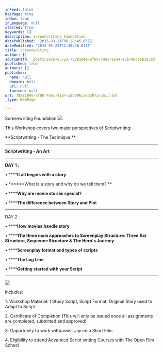 ```yaml
---
inFeed: false
hasPage: true
inNav: true
inLanguage: null
starred: true
keywords: []
description: Screenwriting Foundation
datePublished: '2016-03-24T06:28:45.651Z'
dateModified: '2016-03-23T12:35:40.611Z'
title: Screenwriting
author: []
sourcePath: _posts/2016-03-23-7828104e-6f80-40ec-91a4-a2b796ca6b39.md
published: true
authors: []
publisher:
  name: null
  domain: null
  url: null
  favicon: null
url: 7828104e-6f80-40ec-91a4-a2b796ca6b39/index.html
_type: WebPage

---
```

Screenwriting Foundation
![](https://the-grid-user-content.s3-us-west-2.amazonaws.com/70c8ac28-47df-4732-b29b-ee6867b8fe4a.jpg)

This Workshop covers two major perspectives of Scriptwriting: 

**Scriptwriting - The Technique **

****

**Scriptwriting - An Art**

****

**DAY 1 :**

• ******It all begins with a story**

• ******What is a story and why do we tell them?  **

• ******Why are movie stories special?**

• ******The difference between Story and Plot**

****

DAY 2 :

• ******How movies handle story**

• ******The three main approaches to Screenplay Structure:  Three Act Structure, Sequence Structure & The Hero's Journey**

• ******Screenplay format and types of scripts**

• ******The Log Line**

• ******Getting started with your Script**

********
![](https://the-grid-user-content.s3-us-west-2.amazonaws.com/d9101ade-435b-4cc5-a487-68208001ddeb.jpg)

includes: 

1\. Workshop Material: 1 Study Script, Script Format, Original Story used to    Adapt to Script

2\. Certificate of Completion (This will only be issued once all assignments are completed, submitted and approved) 

3\. Opportunity to work with/assist Jay on a Short Film 

4\. Eligibility to attend Advanced Script writing Courses with The Open Film School